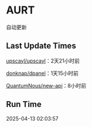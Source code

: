 # AURT

自动更新


## Last Update Times

[upscayl/upscayl](https://github.com/upscayl/upscayl)：2天21小时前

[donknap/dpanel](https://github.com/donknap/dpanel)：1天15小时前

[QuantumNous/new-api](https://github.com/QuantumNous/new-api)：8小时前


## Run Time
2025-04-13 02:03:57
